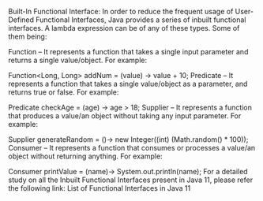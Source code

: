 Built-In Functional Interface: In order to reduce the frequent usage of User-Defined Functional Interfaces, Java provides a series of inbuilt functional interfaces. A lambda expression can be of any of these types. Some of them being:

Function – It represents a function that takes a single input parameter and returns a single value/object. For example:

Function<Long, Long> addNum = (value) -> value + 10;
Predicate – It represents a function that takes a single value/object as a parameter, and returns true or false. For example:

Predicate<Integer> checkAge = (age) -> age > 18;
Supplier – It represents a function that produces a value/an object without taking any input parameter. For example:

Supplier<Integer> generateRandom = ()-> new Integer((int) (Math.random() * 100));
Consumer – It represents a function that consumes or processes a value/an object without returning anything. For example:

Consumer<String> printValue = (name)-> System.out.println(name);
For a detailed study on all the Inbuilt Functional Interfaces present in Java 11, please refer the following link:  List of Functional Interfaces in Java 11